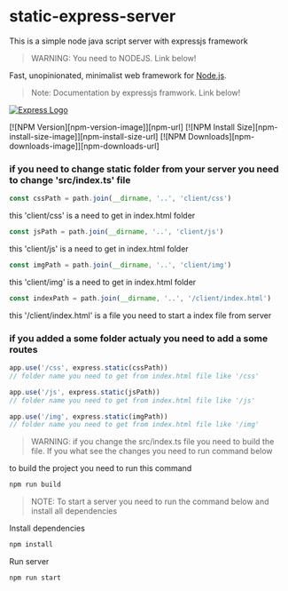 # static-express-server

This is a simple node java script server with expressjs framework

> WARNING: You need to NODEJS. Link below!  

Fast, unopinionated, minimalist web framework for [Node.js](http://nodejs.org).

> Note: Documentation by expressjs framwork. Link below!

[![Express Logo](https://i.cloudup.com/zfY6lL7eFa-3000x3000.png)](http://expressjs.com/)


  [![NPM Version][npm-version-image]][npm-url]
  [![NPM Install Size][npm-install-size-image]][npm-install-size-url]
  [![NPM Downloads][npm-downloads-image]][npm-downloads-url]



### if you need to change static folder from your server you need to change 'src/index.ts' file


```js
const cssPath = path.join(__dirname, '..', 'client/css')
```
        
this 'client/css' is a need to get in index.html folder
```js
const jsPath = path.join(__dirname, '..', 'client/js')
```

this 'client/js' is a need to get in index.html folder
```js
const imgPath = path.join(__dirname, '..', 'client/img')
```

this 'client/img' is a need to get in index.html folder
```js
const indexPath = path.join(__dirname, '..', '/client/index.html')
```

this '/client/index.html' is a file you need to start a index file from server


### if you added a some folder actualy you need to add a some routes

```js
app.use('/css', express.static(cssPath)) 
// folder name you need to get from index.html file like '/css'

app.use('/js', express.static(jsPath)) 
// folder name you need to get from index.html file like '/js'

app.use('/img', express.static(imgPath)) 
// folder name you need to get from index.html file like '/img'

```

> WARNING: if you change the src/index.ts file you need to build the file. If you what see the changes you need to run command below



to build the project you need to run this command
```sh
npm run build
```

> NOTE: To start a server you need to run the command below and install all dependencies

Install dependencies

```sh
npm install 
```


Run server
```sh
npm run start 
```